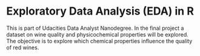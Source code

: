 # Exploratory Data Analysis (EDA) in R

This is part of Udacities Data Analyst Nanodegree. In the final project a dataset
 on wine quality and physicochemical properties will be explored. The objective
is to explore which chemical properties influence the quality of red wines.

